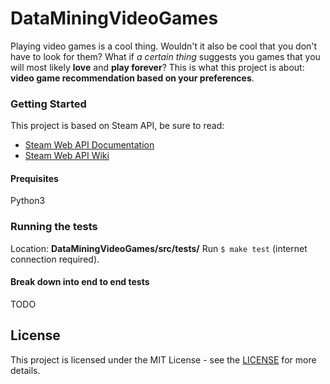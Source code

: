 # DataMiningVideoGames

Playing video games is a cool thing. Wouldn't it also be cool that you don't have to look for them?
What if *a certain thing* suggests you games that you will most likely **love** and **play forever**?
This is what this project is about: **video game recommendation based on your preferences**.

### Getting Started

This project is based on Steam API, be sure to read:
* [Steam Web API Documentation](https://steamcommunity.com/dev)
* [Steam Web API Wiki](https://developer.valvesoftware.com/wiki/Steam_Web_API)

#### Prequisites

Python3

### Running the tests

Location: **DataMiningVideoGames/src/tests/**
Run `$ make test` (internet connection required).

#### Break down into end to end tests

TODO

## License

This project is licensed under the MIT License - see the [LICENSE](LICENSE) for more details.
